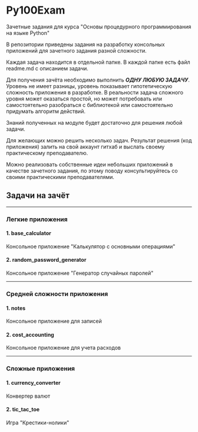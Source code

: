 # Py100Exam
Зачетные задания для курса "Основы процедурного программирования на языке Python"

В репозитории приведены задания на разработку консольных приложений для зачетного задания разной сложности.

Каждая задача находится в отдельной папке. В каждой папке есть файл readme.md с описанием задачи.

Для получения зачёта необходимо выполнить ***ОДНУ ЛЮБУЮ ЗАДАЧУ***. Уровень не имеет разницы, уровень показывает гипотетическую сложность приложения в разработке.
В реальности задача сложного уровня может оказаться простой, но может потребовать или самостоятельно разобраться с библиотекой или самостоятельно придумать алгоритм действий.

Знаний полученных на модуле будет достаточно для решения любой задачи.

Для желающих можно решить несколько задач. Результат решения (код приложения) залить на свой аккаунт гитхаб и выслать своему практическому преподавателю.

Можно реализовать собственные идеи небольших приложений в качестве зачетного задания, по этому поводу консультируйтесь со своими практическими преподавателями.

## Задачи на зачёт

___

### Легкие приложения

#### 1. base_calculator

Консольное приложение "Калькулятор с основными операциями"

#### 2. random_password_generator

Консольное приложение "Генератор случайных паролей"

___

### Средней сложности приложения

#### 1. notes

Консольное приложение для записей

#### 2. сost_accounting

Консольное приложение для учета расходов


___

### Сложные приложения

#### 1. currency_converter

Конвертер валют


#### 2. tic_tac_toe

Игра "Крестики-нолики"


